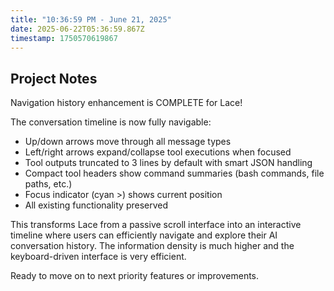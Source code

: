```yaml
---
title: "10:36:59 PM - June 21, 2025"
date: 2025-06-22T05:36:59.867Z
timestamp: 1750570619867
---
```


## Project Notes

Navigation history enhancement is COMPLETE for Lace! 

The conversation timeline is now fully navigable:
- Up/down arrows move through all message types
- Left/right arrows expand/collapse tool executions when focused
- Tool outputs truncated to 3 lines by default with smart JSON handling
- Compact tool headers show command summaries (bash commands, file paths, etc.)
- Focus indicator (cyan >) shows current position
- All existing functionality preserved

This transforms Lace from a passive scroll interface into an interactive timeline where users can efficiently navigate and explore their AI conversation history. The information density is much higher and the keyboard-driven interface is very efficient.

Ready to move on to next priority features or improvements.
